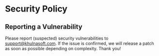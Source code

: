 # Security Policy

## Reporting a Vulnerability

Please report (suspected) security vulnerabilities to support@khulnasoft.com. If the issue is confirmed, we will release a patch as soon as possible depending on complexity. Thank you!
